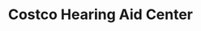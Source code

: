 ---
title: "Costco Hearing Aid Center"
url: /lake-stevens/costco-hearing-aid-center/
shop: Hörgeräte
---